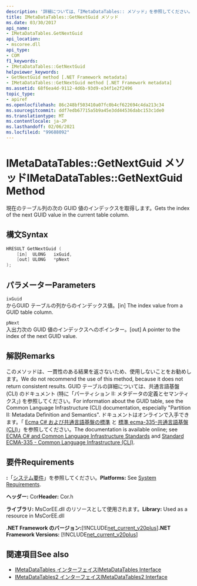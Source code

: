 ```yaml
---
description: '詳細については、「IMetaDataTables:: メソッド」を参照してください。'
title: IMetaDataTables::GetNextGuid メソッド
ms.date: 03/30/2017
api_name:
- IMetaDataTables.GetNextGuid
api_location:
- mscoree.dll
api_type:
- COM
f1_keywords:
- IMetaDataTables::GetNextGuid
helpviewer_keywords:
- GetNextGuid method [.NET Framework metadata]
- IMetaDataTables::GetNextGuid method [.NET Framework metadata]
ms.assetid: 68f6ea4d-9112-4d6b-93d9-e34f1e2f2496
topic_type:
- apiref
ms.openlocfilehash: 86c248bf503410a07fc0b4cf622694c4da213c34
ms.sourcegitcommit: ddf7edb67715a5b9a45e3dd44536dabc153c1de0
ms.translationtype: MT
ms.contentlocale: ja-JP
ms.lasthandoff: 02/06/2021
ms.locfileid: "99688092"
---
```

# <a name="imetadatatablesgetnextguid-method"></a><span data-ttu-id="f288a-103">IMetaDataTables::GetNextGuid メソッド</span><span class="sxs-lookup"><span data-stu-id="f288a-103">IMetaDataTables::GetNextGuid Method</span></span>

<span data-ttu-id="f288a-104">現在のテーブル列の次の GUID 値のインデックスを取得します。</span><span class="sxs-lookup"><span data-stu-id="f288a-104">Gets the index of the next GUID value in the current table column.</span></span>  
  
## <a name="syntax"></a><span data-ttu-id="f288a-105">構文</span><span class="sxs-lookup"><span data-stu-id="f288a-105">Syntax</span></span>  
  
```cpp  
HRESULT GetNextGuid (  
    [in]  ULONG   ixGuid,  
    [out] ULONG   *pNext  
);  
```  
  
## <a name="parameters"></a><span data-ttu-id="f288a-106">パラメーター</span><span class="sxs-lookup"><span data-stu-id="f288a-106">Parameters</span></span>  

 `ixGuid`  
 <span data-ttu-id="f288a-107">からGUID テーブルの列からのインデックス値。</span><span class="sxs-lookup"><span data-stu-id="f288a-107">[in] The index value from a GUID table column.</span></span>  
  
 `pNext`  
 <span data-ttu-id="f288a-108">入出力次の GUID 値のインデックスへのポインター。</span><span class="sxs-lookup"><span data-stu-id="f288a-108">[out] A pointer to the index of the next GUID value.</span></span>  
  
## <a name="remarks"></a><span data-ttu-id="f288a-109">解説</span><span class="sxs-lookup"><span data-stu-id="f288a-109">Remarks</span></span>  

  <span data-ttu-id="f288a-110">このメソッドは、一貫性のある結果を返さないため、使用しないことをお勧めします。</span><span class="sxs-lookup"><span data-stu-id="f288a-110">We do not recommend the use of this method, because it does not return consistent results.</span></span> <span data-ttu-id="f288a-111">GUID テーブルの詳細については、共通言語基盤 (CLI) のドキュメント (特に「パーティション II: メタデータの定義とセマンティクス」) を参照してください。</span><span class="sxs-lookup"><span data-stu-id="f288a-111">For information about the GUID table, see the Common Language Infrastructure (CLI) documentation, especially "Partition II: Metadata Definition and Semantics".</span></span> <span data-ttu-id="f288a-112">ドキュメントはオンラインで入手できます。「 [Ecma C# および共通言語基盤の標準](../../../standard/components.md#applicable-standards) と [標準 ecma-335-共通言語基盤 (CLI)](http://www.ecma-international.org/publications/standards/Ecma-335.htm)」を参照してください。</span><span class="sxs-lookup"><span data-stu-id="f288a-112">The documentation is available online; see [ECMA C# and Common Language Infrastructure Standards](../../../standard/components.md#applicable-standards) and [Standard ECMA-335 - Common Language Infrastructure (CLI)](http://www.ecma-international.org/publications/standards/Ecma-335.htm).</span></span>  
  
## <a name="requirements"></a><span data-ttu-id="f288a-113">要件</span><span class="sxs-lookup"><span data-stu-id="f288a-113">Requirements</span></span>  

 <span data-ttu-id="f288a-114">**:**「[システム要件](../../get-started/system-requirements.md)」を参照してください。</span><span class="sxs-lookup"><span data-stu-id="f288a-114">**Platforms:** See [System Requirements](../../get-started/system-requirements.md).</span></span>  
  
 <span data-ttu-id="f288a-115">**ヘッダー:** Cor</span><span class="sxs-lookup"><span data-stu-id="f288a-115">**Header:** Cor.h</span></span>  
  
 <span data-ttu-id="f288a-116">**ライブラリ:** MsCorEE.dll のリソースとして使用されます。</span><span class="sxs-lookup"><span data-stu-id="f288a-116">**Library:** Used as a resource in MsCorEE.dll</span></span>  
  
 <span data-ttu-id="f288a-117">**.NET Framework のバージョン:**[!INCLUDE[net_current_v20plus](../../../../includes/net-current-v20plus-md.md)]</span><span class="sxs-lookup"><span data-stu-id="f288a-117">**.NET Framework Versions:** [!INCLUDE[net_current_v20plus](../../../../includes/net-current-v20plus-md.md)]</span></span>  
  
## <a name="see-also"></a><span data-ttu-id="f288a-118">関連項目</span><span class="sxs-lookup"><span data-stu-id="f288a-118">See also</span></span>

- [<span data-ttu-id="f288a-119">IMetaDataTables インターフェイス</span><span class="sxs-lookup"><span data-stu-id="f288a-119">IMetaDataTables Interface</span></span>](imetadatatables-interface.md)
- [<span data-ttu-id="f288a-120">IMetaDataTables2 インターフェイス</span><span class="sxs-lookup"><span data-stu-id="f288a-120">IMetaDataTables2 Interface</span></span>](imetadatatables2-interface.md)
